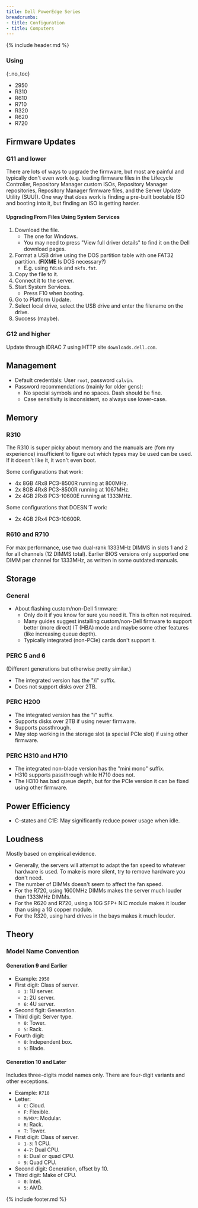```yaml
---
title: Dell PowerEdge Series
breadcrumbs:
- title: Configuration
- title: Computers
---
```

{% include header.md %}

### Using
{:.no_toc}

- 2950
- R310
- R610
- R710
- R320
- R620
- R720

## Firmware Updates

### G11 and lower

There are lots of ways to upgrade the firmware, but most are painful and typically don't even work (e.g. loading firmware files in the Lifecycle Controller, Repository Manager custom ISOs, Repository Manager repositories, Repository Manager firmware files, and the Server Update Utility (SUU)). One way that *does* work is finding a pre-built bootable ISO and booting into it, but finding an ISO is getting harder.

#### Upgrading From Files Using System Services

1. Download the file.
    - The one for Windows.
    - You may need to press "View full driver details" to find it on the Dell download pages.
1. Format a USB drive using the DOS partition table with one FAT32 partition. (**FIXME** Is DOS necessary?)
    - E.g. using `fdisk` and `mkfs.fat`.
1. Copy the file to it.
1. Connect it to the server.
1. Start System Services.
    - Press F10 when booting.
1. Go to Platform Update.
1. Select local drive, select the USB drive and enter the filename on the drive.
1. Success (maybe).

### G12 and higher

Update through iDRAC 7 using HTTP site `downloads.dell.com`.

## Management

- Default credentials: User `root`, password `calvin`.
- Password recommendations (mainly for older gens):
    - No special symbols and no spaces. Dash should be fine.
    - Case sensitivity is inconsistent, so always use lower-case.

## Memory

### R310

The R310 is super picky about memory and the manuals are (fom my experience) insufficient to figure out which types may be used can be used.
If it doesn't like it, it won't even boot.

Some configurations that work:
- 4x 8GB 4Rx8 PC3-8500R running at 800MHz.
- 2x 8GB 4Rx8 PC3-8500R running at 1067MHz.
- 2x 4GB 2Rx8 PC3-10600E running at 1333MHz.

Some configurations that DOESN'T work:
- 2x 4GB 2Rx4 PC3-10600R.

### R610 and R710

For max performance, use two dual-rank 1333MHz DIMMS in slots 1 and 2 for all channels (12 DIMMS total). Earlier BIOS versions only supported one DIMM per channel for 1333MHz, as written in some outdated manuals.

## Storage

### General

- About flashing custom/non-Dell firmware:
    - Only do it if you know for sure you need it. This is often not required.
    - Many guides suggest installing custom/non-Dell firmware to support better (more direct) IT (HBA) mode and maybe some other features (like increasing queue depth).
    - Typically integrated (non-PCIe) cards don't support it.

### PERC 5 and 6

(Different generations but otherwise pretty similar.)

- The integrated version has the "/i" suffix.
- Does not support disks over 2TB.

### PERC H200

- The integrated version has the "i" suffix.
- Supports disks over 2TB if using newer firmware.
- Supports passthrough.
- May stop working in the storage slot (a special PCIe slot) if using other firmware.

### PERC H310 and H710

- The integrated non-blade version has the "mini mono" suffix.
- H310 supports passthrough while H710 does not.
- The H310 has bad queue depth, but for the PCIe version it can be fixed using other firmware.

## Power Efficiency

- C-states and C1E: May significantly reduce power usage when idle.

## Loudness

Mostly based on empirical evidence.

- Generally, the servers will attempt to adapt the fan speed to whatever hardware is used. To make is more silent, try to remove hardware you don't need.
- The number of DIMMs doesn't seem to affect the fan speed.
- For the R720, using 1600MHz DIMMs makes the server much louder than 1333MHz DIMMs.
- For the R620 and R720, using a 10G SFP+ NIC module makes it louder than using a 1G copper module.
- For the R320, using hard drives in the bays makes it much louder.

## Theory

### Model Name Convention

#### Generation 9 and Earlier

- Example: `2950`
- First digit: Class of server.
    - `1`: 1U server.
    - `2`: 2U server.
    - `6`: 4U server.
- Second figit: Generation.
- Third digit: Server type.
    - `0`: Tower.
    - `5`: Rack.
- Fourth digit:
    - `0`: Independent box.
    - `5`: Blade.

#### Generation 10 and Later

Includes three-digits model names only.
There are four-digit variants and other exceptions.

- Example: `R710`
- Letter:
    - `C`: Cloud.
    - `F`: Flexible.
    - `M/MX*`: Modular.
    - `R`: Rack.
    - `T`: Tower.
- First digit: Class of server.
    - `1-3`: 1 CPU.
    - `4-7`: Dual CPU.
    - `8`: Dual or quad CPU.
    - `9`: Quad CPU.
- Second digit: Generation, offset by 10.
- Third digit: Make of CPU.
    - `0`: Intel.
    - `5`: AMD.

{% include footer.md %}
